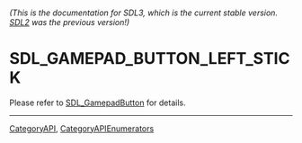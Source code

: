 ###### (This is the documentation for SDL3, which is the current stable version. [SDL2](https://wiki.libsdl.org/SDL2/) was the previous version!)
# SDL_GAMEPAD_BUTTON_LEFT_STICK

Please refer to [SDL_GamepadButton](SDL_GamepadButton) for details.

----
[CategoryAPI](CategoryAPI), [CategoryAPIEnumerators](CategoryAPIEnumerators)

